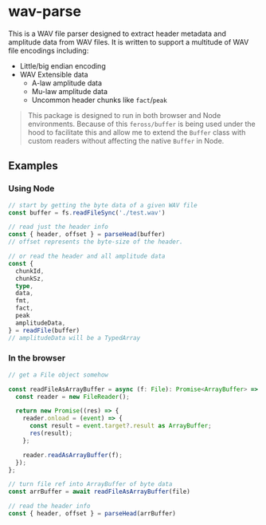 # wav-parse

This is a WAV file parser designed to extract header metadata and amplitude data from WAV files. It is written to support a multitude of WAV file encodings including:

- Little/big endian encoding
- WAV Extensible data
  - A-law amplitude data
  - Mu-law amplitude data
  - Uncommon header chunks like `fact`/`peak`

> This package is designed to run in both browser and Node environments. Because of this `feross/buffer` is being used under the hood to facilitate this and allow me to extend the `Buffer` class with custom readers without affecting the native `Buffer` in Node.

## Examples

### Using Node

```ts
// start by getting the byte data of a given WAV file
const buffer = fs.readFileSync('./test.wav')

// read just the header info
const { header, offset } = parseHead(buffer)
// offset represents the byte-size of the header.

// or read the header and all amplitude data
const { 
  chunkId,
  chunkSz,
  type,
  data,
  fmt,
  fact,
  peak
  amplitudeData,
} = readFile(buffer)
// amplitudeData will be a TypedArray
```

### In the browser

```ts
// get a File object somehow

const readFileAsArrayBuffer = async (f: File): Promise<ArrayBuffer> => {
  const reader = new FileReader();

  return new Promise((res) => {
    reader.onload = (event) => {
      const result = event.target?.result as ArrayBuffer;
      res(result);
    };

    reader.readAsArrayBuffer(f);
  });
};

// turn file ref into ArrayBuffer of byte data
const arrBuffer = await readFileAsArrayBuffer(file)

// read the header info
const { header, offset } = parseHead(arrBuffer)
```
